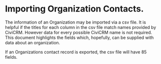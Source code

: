 # Importing Organization Contacts.

The information of an Organization may be imported via a csv file. It is helpful if the titles for each column in the csv file match names provided by CiviCRM. However data for every possible CiviCRM name is not required. This document highlights the fields which, hopefully, can be supplied with data about an organization.

If an Organizations contact record is exported, the csv file will have 85 fields.

